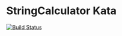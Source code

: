 # StringCalculator Kata

[![Build Status](https://travis-ci.com/username/projectname.svg?branch=master)](https://travis-ci.com/username/projectname)
 

